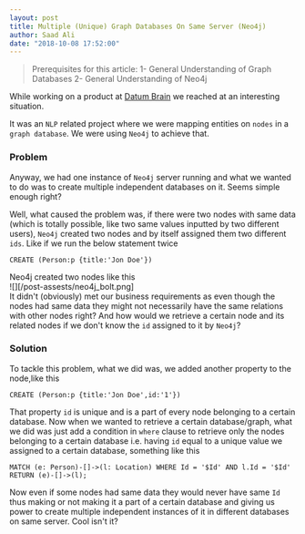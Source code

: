 ```yaml
---
layout: post
title: Multiple (Unique) Graph Databases On Same Server (Neo4j)
author: Saad Ali
date: "2018-10-08 17:52:00"
---
```

> Prerequisites for this article:
1- General Understanding of Graph Databases
2- General Understanding of Neo4j

While working on a product at [Datum Brain](https://www.datumbrain.com/) we reached at an interesting situation.

It was an `NLP` related project where we were mapping entities on `nodes` in a `graph database`. We were using `Neo4j` to achieve that.

### Problem
Anyway, we had one instance of `Neo4j` server running and what we wanted to do was to create multiple independent databases on it. Seems simple enough right?

Well, what caused the problem was, if there were two nodes with same data (which is totally possible, like two same values inputted by two different users), `Neo4j` created two nodes and by itself assigned them two different `ids`. Like if we run the below statement twice
```
CREATE (Person:p {title:'Jon Doe'})
```
Neo4j created two nodes like this <br>
![][/post-assests/neo4j_bolt.png]
<br>
It didn't (obviously) met our business requirements as even though the nodes had same data they might not necessarily have the same relations with other nodes right? And how would we retrieve a certain node and its related nodes if we don't know the `id` assigned to it by `Neo4j`?

### Solution
To tackle this problem, what we did was, we added another property to the node,like this
```
CREATE (Person:p {title:'Jon Doe',id:'1'})
```
That property `id` is unique and is a part of every node belonging to a certain database. Now when we wanted to retrieve a certain database/graph, what we did was just add a condition in `where` clause to retrieve only the nodes belonging to a certain database i.e. having `id` equal to a unique value we assigned to a certain database, something like this
```
MATCH (e: Person)-[]->(l: Location) WHERE Id = '$Id' AND l.Id = '$Id' RETURN (e)-[]->(l);
```
Now even if some nodes had same data they would never have same `Id` thus making or not making it a part of a certain database and giving us power to create multiple independent instances of it in different databases on same server. Cool isn't it?
